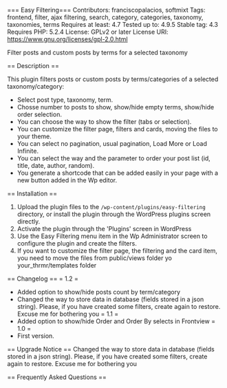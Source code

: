 === Easy Filtering===
Contributors: franciscopalacios, softmixt
Tags: frontend, filter, ajax filtering, search, category, categories, taxonomy, taxonomies, terms
Requires at least: 4.7
Tested up to: 4.9.5
Stable tag: 4.3
Requires PHP: 5.2.4
License: GPLv2 or later
License URI: https://www.gnu.org/licenses/gpl-2.0.html

Filter posts and custom posts by terms for a selected taxonomy

== Description ==

This plugin filters posts or custom posts by terms/categories of a selected taxonomy/category:


- Select post type, taxonomy, term.
- Chosse number to posts to show, show/hide empty terms, show/hide order selection.
- You can choose the way to show the filter (tabs or selection).
- You can customize the filter page, filters and cards, moving the files to your theme.
- You can select no pagination, usual pagination, Load More or Load Infinite.
- You can select the way and the parameter to order your post list (id, title, date, author, random).
- You generate a shortcode that can be added easily in your page with a new button added in the Wp editor.

== Installation ==


1. Upload the plugin files to the `/wp-content/plugins/easy-filtering` directory, or install the plugin through the WordPress plugins screen directly.
2. Activate the plugin through the 'Plugins' screen in WordPress
3. Use the Easy Filtering menu item in the Wp Administrator screen to configure the plugin and create the filters.
4. If you want to customize the filter page, the filtering and the card item, you need to move the files from public/views folder yo your_thrmr/templates folder


== Changelog ==
= 1.2 =
* Added option to show/hide posts count by term/category
* Changed the way to store data in database (fields stored in a json string). Please, if you have created some filters, create again to restore. Excuse me for bothering you
= 1.1 =
* Added option to show/hide Order and Order By selects in Frontview
= 1.0 =
* First version.

== Upgrade Notice ==
Changed the way to store data in database (fields stored in a json string). Please, if you have created some filters, create again to restore. Excuse me for bothering you


== Frequently Asked Questions ==

